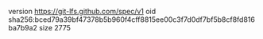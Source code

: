 version https://git-lfs.github.com/spec/v1
oid sha256:bced79a39bf47378b5b960f4cff8815ee00c3f7d0df7bf5b8cf8fd816ba7b9a2
size 2775

